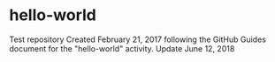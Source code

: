 # hello-world
Test repository
Created February 21, 2017 following the GitHub Guides document for the "hello-world" activity.
Update June 12, 2018
